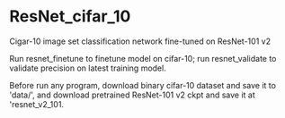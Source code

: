 # ResNet_cifar_10
Cigar-10 image set classification network fine-tuned on ResNet-101 v2

Run resnet_finetune to finetune model on cifar-10;
run resnet_validate to validate precision on latest training model.

Before run any program, download binary cifar-10 dataset and save it to 'data/', and download pretrained ResNet-101 v2 ckpt and save it at 'resnet_v2_101.
